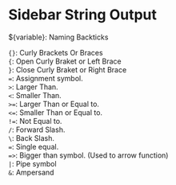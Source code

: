 # Sidebar String Output

${variable}: Naming Backticks

```{}```: Curly Brackets Or Braces<br>
```{```: Open Curly Braket or Left Brace<br>
```}```: Close Curly Braket or Right Brace<br>
```=```: Assignment symbol.<br>
```>```: Larger Than.<br>
```<```: Smaller Than.<br>
```>=```: Larger Than or Equal to.<br>
```<=```: Smaller Than or Equal to.<br>
```!=```: Not Equal to.<br>
```/```: Forward Slash.<br>
```\```: Back Slash.<br>
```=```: Single equal.<br>
```=>```: Bigger than symbol. (Used to arrow function)<br>
```|```: Pipe symbol<br>
```&```: Ampersand<br>